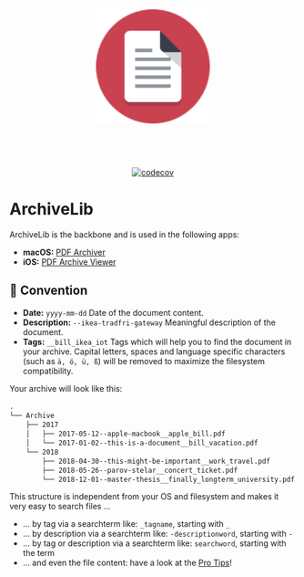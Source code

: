 <div align="center">
<a href="https://geo.itunes.apple.com/us/app/pdf-archiver/id1352719750?mt=12&app=apps" target="itunes_store">
  <img src="assets/AppIcon.svg" width="200px">
</a><br><br>

<a href="https://geo.itunes.apple.com/us/app/pdf-archiver/id1352719750?mt=12&app=apps" style="display:inline-block;overflow:hidden;background:url(https://linkmaker.itunes.apple.com/assets/shared/badges/en-us/macappstore-lrg.svg) no-repeat;width:165px;height:40px;background-size:contain;"></a><br>
[![codecov](https://codecov.io/gh/PDF-Archiver/ArchiveLib/branch/develop/graph/badge.svg)](https://codecov.io/gh/PDF-Archiver/ArchiveLib)
</div>


# ArchiveLib

ArchiveLib is the backbone and is used in the following apps:
* **macOS:** [PDF Archiver](https://geo.itunes.apple.com/us/app/pdf-archiver/id1352719750?mt=12&app=apps)
* **iOS:** [PDF Archive Viewer](https://itunes.apple.com/app/apple-store/id1433801905?pt=118993774&ct=GitHub&mt=8)


## :scroll: Convention

* **Date:** `yyyy-mm-dd` Date of the document content.
* **Description:** `--ikea-tradfri-gateway` Meaningful description of the document.
* **Tags:** `__bill_ikea_iot` Tags which will help you to find the document in your archive.
Capital letters, spaces and language specific characters (such as `ä, ö, ü, ß`) will be removed to maximize the filesystem compatibility.

Your archive will look like this:
```
.
└── Archive
    ├── 2017
    │   ├── 2017-05-12--apple-macbook__apple_bill.pdf
    │   └── 2017-01-02--this-is-a-document__bill_vacation.pdf
    └── 2018
        ├── 2018-04-30--this-might-be-important__work_travel.pdf
        ├── 2018-05-26--parov-stelar__concert_ticket.pdf
        └── 2018-12-01--master-thesis__finally_longterm_university.pdf
```

This structure is independent from your OS and filesystem and makes it very easy to search files ...
* ... by tag via a searchterm like: `_tagname`, starting with `_`
* ... by description via a searchterm like: `-descriptionword`, starting with `-`
* ... by tag or description via a searchterm like: `searchword`,  starting with the term
* ... and even the file content: have a look at the [Pro Tips](#pro-tips)!
